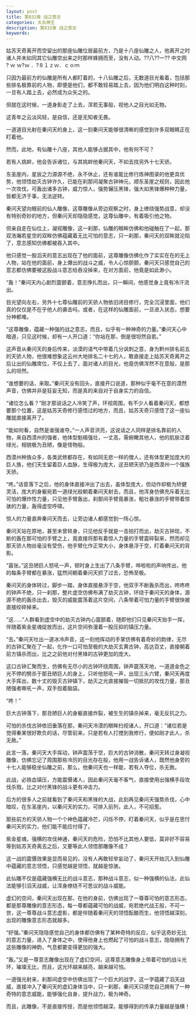 ```yaml
---
layout: post
title: 第832章 战之意志
categories: 太古神王
description: 第832章 战之意志
keywords:
---
```


姑苏天奇离开而空留出的那座仙雕位居最前方，乃是十八座仙雕之人，他离开之时诸人并未如同其它仙雕空出来之时那样蜂拥而至，没有人动。??八??一?? 中文网  ? ｗ ｗ?ｗ ．?８１ｚｗ．ｃｏｍ

只因为最前方的仙雕是所有人都盯着的，十八仙雕之后，无数道目光看着，包括那些排名极靠前的人物，即便是他们，都不敢轻易踏上去，因为他们明白这种时刻，一旦有人踏上去，必然成为众矢之的。

但就在这时候，一道身影走了上去，浑若无事般，视他人之目光如无物。

这青年之云淡风轻，是自信，还是无知者无畏。

一道道目光射在秦问天的身上，这一刻秦问天能够很清晰的感觉到许多双眼睛正在盯着他。

然而，此地，有仙雕十八座，其他人能够占据其中，他有何不可？

若有人挑衅，他会告诉诸位，与其挑衅他秦问天，不如去找另外十七天骄。

东圣崖内，星辰之力源源不绝，永不休止，还有谁能比修行炼神图录的他更具优势，他领悟劫灭古钟许久，已能在刹那间凝聚古钟神元，顺东圣崖之规则，因此他一次攻伐，可轰出诸多古钟，威力惊人，强势辗压黑锋，强大如黑锋爆种种力量，皆都无济于事，无法逆转。

秦问天望向眼前的仙人雕像，这尊雕像从旁边观察之时，身上缭绕强势战意，却没有特别奇妙的地方，但秦问天却隐隐感觉，这尊仙雕中，有着吸引他之物。

但亲自走在仙位上，凝视雕像，这一刹那，仙雕的眼眸仿佛和他碰触在了一起，那双浩瀚若星空的双眸仿佛蕴藏着无比可怕的意志，只一刹那，秦问天的双眸就沦陷了，意志感知仿佛都被吞入其中。

他只感觉一股滔天的意志出现在了他的面前，这尊雕像仿佛化作了实实在在的无上人物，站在他的面前，身上爆出的战斗之威，令人心惊胆颤，秦问天只感觉自己的意志都仿佛要被这股战斗意志给吞没掉来，在对方面前，他竟是如此渺小。

“轰！”秦问天内心剧烈震颤着，意志挣扎而出，只一瞬间，他感觉身上竟有冷汗流出。

目光望向左右，另外十七尊仙雕前的天骄人物依旧闭目修行，完全沉浸里面，他们真的仅仅是不在乎他人的袭击吗，或者，在这样的仙雕面前，一旦进入状态，想要分神都难。

“这尊雕像，蕴藏一种强的战之意志，而且，似乎有一种神奇的力量。”秦问天心中暗道，只见这时候，却有一人开口道：“你站在那，倒是很坦然自若。”

这声音从秦问天的身后传来，淡漠的语气中带着几分讽刺之意，身为黔州排名前五的天骄人物，他很难想象这云州大地排名二十七的人，敢直接走上姑苏天奇离开之后让出的仙雕席位，不仅上去了，面对诸人的目光，他竟仿佛浑然不在意般，是那么的坦然。

“谁想要的话，来取。”秦问天没有回头，直接开口说道，那种似乎毫不在意的漠然声音，仿佛并非是狂妄无知，而是真的来自对于自身实力的自信。

“诸位怎么看？”刚才那说话之人冷笑了声，环视周围，有不少人看着秦问天，都想要那个位置，这是姑苏天奇修行感悟过的地方，而且，姑苏天奇只感悟了这一座仙雕就直接离开了。

“能如何看，自然是谁强谁夺。”一人声音洪亮，这说话之人同样是排名靠前的人物，来自西漠州的强者，他体型魁梧强壮，一丈高，需俯瞰其他人，他的肌肤泛着绿光，相貌极为丑陋，像是怪物般。

西漠州种族众多，各类武修都存在，有如同无悲一样的僧人，还有体型更加庞大的巨人族，他们天生留着巨人血脉，生得极为庞大，这丑陋天骄乃是西漠州一个强族天骄。

“咚。”话音落下之后，他的身体直接冲出了出去，虽体型庞大，但动作却极为矫健灵活，庞大的身躯宛若一道绿光般朝着秦问天射去，而且，他浑身仿佛充斥着无比可怕的爆炸性力量，只见他手臂轰出，刹那间手臂竟暴涨，粗壮暴涨的手臂带着惊骇的力量，轰得虚空呼啸。

惊人的力量直奔秦问天而去，让旁边诸人都感觉到一阵心惊。

秦问天站在原地，甚至未曾转身，只见他反手就是一击拍打而出，劫灭古钟现，不断的轰在那可怕的手臂之上，竟直接将那有着惊人力量的手臂震碎裂来，然而却见那天骄人物丝毫没有受伤，他手臂化作正常大小，身体悬浮于空，盯着秦问天的背影。

“嚣张。”这丑陋巨人怒吼一声，顿时身上生出了八条手臂，哗啦啦的声响传出，他的每条手臂都在暴涨，猛然间朝着秦问天抓了过去，恐怖至极。

秦问天的身体转过，脚步一踏，身体直接悬浮于空，他双手不断轰杀而出，咚咚咚的钟声不绝，只一刹那，整片虚空仿佛布满了劫灭古钟，环绕于秦问天的身体，源源不绝的轰杀出去，毁灭的威能震荡着这片空间，八条带着可怕力量的手臂很快被直接绞碎掉来。

“这……”人群看到虚空中的劫灭古钟内心震颤着，随即他们只见秦问天抬手一挥，伴随着紫金星魂绽放而出，这片空间弥漫着一股压抑的镇压力量。

“去。”秦问天吐出一道冰冷声音，这一刻他挥动的手掌仿佛有着奇妙的韵律，无尽的古钟汇聚在了一起，化作一口可怕至极的大劫灭玄黄古钟，高达百丈，直接朝着前方镇杀而出，比之之前他对付黑锋的古钟更加的庞大。

这口古钟汇聚而生，仿佛有无尽小的古钟环绕周围，钟声震荡天地，一道道金色之光不停的劈杀于那丑陋巨人的身上，只听他怒吼一声，出现三头六臂，秦问天再度大手挥出，数十丈的毁灭古钟镇下，劫灭之光直接摧毁一切抵抗的攻伐力量，那丑陋强者嘶吼一声，双手抱着脑袋。

“咚！”

巨大古钟落下，那丑陋巨人的身躯直接炸裂，被生生的镇杀掉来，毫无反抗之力。

可怕的杀伐古钟依旧垂落在那，秦问天冷漠的眼眸扫视诸人，开口道：“诸位若是觉得秦某很好欺负的话，尽管前来，只是若有人打搅到我修行，便如刚才此人，杀无赦。”

此言一落，秦问天大手挥动，钟声震荡于空，巨大的古钟消散，秦问天转过身凝视雕像，仿佛忘记了周围那些冷厉的目光存在般，他用一战告诉诸人，既然他身旁的十七人能够稳坐仙雕之前，那么，他秦问天也一样能，若有人夺位，杀无赦。

此战，必铁血镇压，方能震慑诸人，因此秦问天毫不客气，直接使用出强横手段攻伐杀戮，比之对付黑锋的战斗更有冲击力。

后方的很多人之前就看到了秦问天和黑锋的大战，此刻再见秦问天强势杀伐，心中暗叹，在东圣崖内，以秦问天的实力，可排入前列，此人，不可招惹。

那些前方的天骄人物一个个神色蕴藏冷芒，闪烁不停，盯着秦问天，似乎是在思忖秦问天的实力，他们能不能应付得了。

紫金星魂，强横的攻伐神通，秦问天的危险，恐怕不比其他人要低，莫非好不容易等到姑苏天奇离去之后，又要等此人领悟那雕像不成？

这一战的震慑效果是显而易见的，没有人再敢轻举妄动了，秦问天开始沉入到仙雕中蕴藏的意志领悟，只感觉越是领悟，就越是惊骇。

此仙雕不仅是蕴藏强横无比的战斗意志，那种战斗意志，似一种强横的仙法，此仙法能够引滔天战威，让浑身缭绕不可思议的战斗威能。

虚幻的空间，秦问天出现在那，在他的身前，仿佛出现了一尊尊可怕的意志形态，都是那尊雕像的意志形态，每一尊都蕴藏可怕的战威，宛若绝代战王般，不可一世，这一尊尊战斗意志虚影，都是伴随着秦问天的领悟酝酿而生，他领悟越深刻，出现的雕像意志形态就越多。

“好强。”秦问天隐隐感觉自己的身体都仿佛有了某种奇特的反应，似乎这奇妙无比的意志力量，进入了身体之中，使得他身上也燃起了可怕的战斗意志，隐隐拥有了这些雕像的神韵，气息都要变得更加的强大。

“轰。”又是一尊意志雕像出现在了虚幻空间，这尊意志雕像身上带着可怕的战斗光环，璀璨无比，而且，这光环越来越亮，越来越可怕。

一道强光射来，刹那间虚空中仿佛出现了一个巨大的战字，这一字蕴藏了滔天战威，直接冲入了秦问天的虚幻身体当中，只一刹那，秦问天只感觉自己拥有了一种奇特的意志威能，能够强化自身，提升战力，极为神奇。

而且，此雕像，不是直接传授，而是他领悟越深，能够得到的传承力量越是强横！
